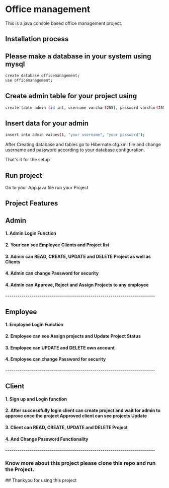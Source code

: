 # Office management

This is a java console based office management project.

## Installation process

## Please make a database in your system using mysql

```bash
create database officemanagement;
use officemanagement;
```

## Create admin table for your project using
```bash
create table admin (id int, username varchar(255), password varchar(255));
```
## Insert data for your admin

```bash
insert into admin values(1, "your username", "your password");
```

After Creating database and tables go to Hibernate.cfg.xml file and change username and password according to your database configuration. 

That's it for the setup

## Run project
Go to your App.java file run your Project

## Project Features

<h2>Admin</h2>
<h4> 1. Admin Login Function</h4>
<h4> 2. Your can see Employee Clients and Project list</h4>
<h4> 3. Admin can READ, CREATE, UPDATE and DELETE Project as well as Clients</h4>
<h4> 4. Admin can change Password for security</h4>
<h4> 4. Admin can Approve, Reject and Assign Projects to any employee </h4>
--------------------------------------------------------------------------

<h2>Employee</h2>
<h4> 1. Employee Login Function</h4>
<h4> 2. Employee can see Assign projects and Update Project Status </h4>
<h4> 3. Employee can UPDATE and DELETE own account </h4>
<h4> 4. Employee can change Password for security</h4>
--------------------------------------------------------------------------

<h2>Client</h2>
<h4> 1. Sign up and Login function</h4>
<h4> 2. After successfully login client can create project and wait for admin to approve once the project Approved client can see projects Update </h4>
<h4> 3. Client can READ, CREATE, UPDATE and DELETE Project </h4>
<h4> 4. And Change Password Functionality</h4>
--------------------------------------------------------------------------

<h3>Know more about this project please clone this repo and run the Project. </h3>
## Thankyou for using this project